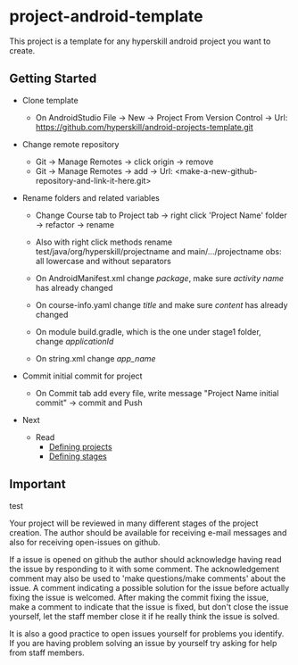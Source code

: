 # project-android-template

This project is a template for any hyperskill android project you want to create.

## Getting Started

- Clone template 
  - On AndroidStudio
    File -> New -> Project From Version Control ->
    Url: https://github.com/hyperskill/android-projects-template.git

- Change remote repository
  - Git -> Manage Remotes -> click origin -> remove
  - Git -> Manage Remotes -> add -> Url: <make-a-new-github-repository-and-link-it-here.git>

- Rename folders and related variables
  - Change Course tab to Project tab -> right click 'Project Name' folder  -> refactor -> rename

  - Also with right click methods rename test/java/org/hyperskill/projectname and main/.../projectname obs: all lowercase and without separators

  - On AndroidManifest.xml change _package_, make sure _activity name_ has already changed

  - On course-info.yaml change _title_ and make sure _content_ has already changed

  - On module build.gradle, which is the one under stage1 folder, change _applicationId_

  - On string.xml change _app_name_

- Commit initial commit for project
  - On Commit tab add every file, write message "Project Name initial commit" -> commit and Push

- Next
  - Read
      - [Defining projects](documents/outdated/DefiningProject.md)
      - [Defining stages](documents/outdated/DefiningStages.md)

## Important


test

Your project will be reviewed in many different stages of the project creation. The author should
be available for receiving e-mail messages and also for receiving open-issues on github.

If a issue is opened on github the author should acknowledge having read the issue by responding to it
with some comment.
The acknowledgement comment may also be used to 'make questions/make comments' about the issue.
A comment indicating a possible solution for the issue before actually fixing the issue is welcomed.
After making the commit fixing the issue, make a comment to indicate that the issue is fixed, 
but don't close the issue yourself, let the staff member close it if he really think the issue is solved.

It is also a good practice to open issues yourself for problems you identify. 
If you are having problem solving an issue by yourself try asking for help from staff members.